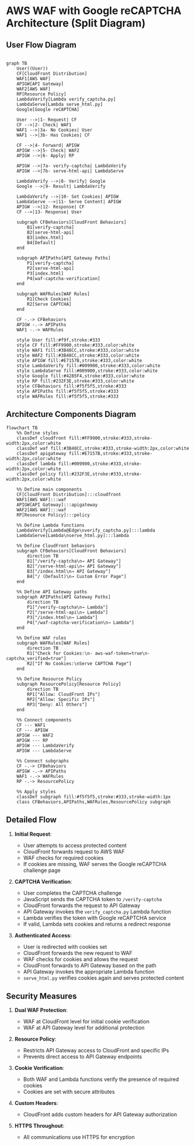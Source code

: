 # AWS WAF with Google reCAPTCHA Architecture (Split Diagram)

## User Flow Diagram

``` mermaid

graph TB
    User((User))
    CF[CloudFront Distribution]
    WAF1[AWS WAF]
    APIGW[API Gateway]
    WAF2[AWS WAF]
    RP[Resource Policy]
    LambdaVerify[Lambda verify_captcha.py]
    LambdaServe[Lambda serve_html.py]
    Google[Google reCAPTCHA]
    
    User -->|1- Request| CF
    CF -->|2- Check| WAF1
    WAF1 -->|3a- No Cookies| User
    WAF1 -->|3b- Has Cookies| CF
    
    CF -->|4- Forward| APIGW
    APIGW -->|5- Check| WAF2
    APIGW -->|6- Apply| RP
    
    APIGW -->|7a- verify-captcha| LambdaVerify
    APIGW -->|7b- serve-html-api| LambdaServe
    
    LambdaVerify -->|8- Verify| Google
    Google -->|9- Result| LambdaVerify
    
    LambdaVerify -->|10- Set Cookies| APIGW
    LambdaServe -->|11- Serve Content| APIGW
    APIGW -->|12- Response| CF
    CF -->|13- Response| User
    
    subgraph CFBehaviors[CloudFront Behaviors]
        B1[verify-captcha]
        B2[serve-html-api]
        B3[index.html]
        B4[Default]
    end
    
    subgraph APIPaths[API Gateway Paths]
        P1[verify-captcha]
        P2[serve-html-api]
        P3[index.html]
        P4[waf-captcha-verification]
    end
    
    subgraph WAFRules[WAF Rules]
        R1[Check Cookies]
        R2[Serve CAPTCHA]
    end
    
    CF -.-> CFBehaviors
    APIGW -.-> APIPaths
    WAF1 -.-> WAFRules
    
    style User fill:#f9f,stroke:#333
    style CF fill:#FF9900,stroke:#333,color:white
    style WAF1 fill:#3B48CC,stroke:#333,color:white
    style WAF2 fill:#3B48CC,stroke:#333,color:white
    style APIGW fill:#E7157B,stroke:#333,color:white
    style LambdaVerify fill:#009900,stroke:#333,color:white
    style LambdaServe fill:#009900,stroke:#333,color:white
    style Google fill:#4285F4,stroke:#333,color:white
    style RP fill:#232F3E,stroke:#333,color:white
    style CFBehaviors fill:#f5f5f5,stroke:#333
    style APIPaths fill:#f5f5f5,stroke:#333
    style WAFRules fill:#f5f5f5,stroke:#333
```

## Architecture Components Diagram

```mermaid
flowchart TB
    %% Define styles
    classDef cloudfront fill:#FF9900,stroke:#333,stroke-width:2px,color:white
    classDef waf fill:#3B48CC,stroke:#333,stroke-width:2px,color:white
    classDef apigateway fill:#E7157B,stroke:#333,stroke-width:2px,color:white
    classDef lambda fill:#009900,stroke:#333,stroke-width:2px,color:white
    classDef policy fill:#232F3E,stroke:#333,stroke-width:2px,color:white
    
    %% Define main components
    CF[CloudFront Distribution]:::cloudfront
    WAF1[AWS WAF]:::waf
    APIGW[API Gateway]:::apigateway
    WAF2[AWS WAF]:::waf
    RP[Resource Policy]:::policy
    
    %% Define Lambda functions
    LambdaVerify[Lambda@Edge\nverify_captcha.py]:::lambda
    LambdaServe[Lambda\nserve_html.py]:::lambda
    
    %% Define CloudFront behaviors
    subgraph CFBehaviors[CloudFront Behaviors]
        direction TB
        B1["/verify-captcha\n→ API Gateway"]
        B2["/serve-html-api\n→ API Gateway"]
        B3["/index.html\n→ API Gateway"]
        B4["/ (Default)\n→ Custom Error Page"]
    end
    
    %% Define API Gateway paths
    subgraph APIPaths[API Gateway Paths]
        direction TB
        P1["/verify-captcha\n→ Lambda"]
        P2["/serve-html-api\n→ Lambda"]
        P3["/index.html\n→ Lambda"]
        P4["/waf-captcha-verification\n→ Lambda"]
    end
    
    %% Define WAF rules
    subgraph WAFRules[WAF Rules]
        direction TB
        R1["Check for Cookies:\n- aws-waf-token=true\n- captcha_verified=true"]
        R2["If No Cookies:\nServe CAPTCHA Page"]
    end
    
    %% Define Resource Policy
    subgraph ResourcePolicy[Resource Policy]
        direction TB
        RP1["Allow: CloudFront IPs"]
        RP2["Allow: Specific IPs"]
        RP3["Deny: All Others"]
    end
    
    %% Connect components
    CF --- WAF1
    CF --- APIGW
    APIGW --- WAF2
    APIGW --- RP
    APIGW --- LambdaVerify
    APIGW --- LambdaServe
    
    %% Connect subgraphs
    CF -.-> CFBehaviors
    APIGW -.-> APIPaths
    WAF1 -.-> WAFRules
    RP -.-> ResourcePolicy
    
    %% Apply styles
    classDef subgraph fill:#f5f5f5,stroke:#333,stroke-width:1px
    class CFBehaviors,APIPaths,WAFRules,ResourcePolicy subgraph
```

## Detailed Flow

1. **Initial Request**:
   - User attempts to access protected content
   - CloudFront forwards request to AWS WAF
   - WAF checks for required cookies
   - If cookies are missing, WAF serves the Google reCAPTCHA challenge page

2. **CAPTCHA Verification**:
   - User completes the CAPTCHA challenge
   - JavaScript sends the CAPTCHA token to `/verify-captcha`
   - CloudFront forwards the request to API Gateway
   - API Gateway invokes the `verify_captcha.py` Lambda function
   - Lambda verifies the token with Google reCAPTCHA service
   - If valid, Lambda sets cookies and returns a redirect response

3. **Authenticated Access**:
   - User is redirected with cookies set
   - CloudFront forwards the new request to WAF
   - WAF checks for cookies and allows the request
   - CloudFront forwards to API Gateway based on the path
   - API Gateway invokes the appropriate Lambda function
   - `serve_html.py` verifies cookies again and serves protected content

## Security Measures

1. **Dual WAF Protection**:
   - WAF at CloudFront level for initial cookie verification
   - WAF at API Gateway level for additional protection

2. **Resource Policy**:
   - Restricts API Gateway access to CloudFront and specific IPs
   - Prevents direct access to API Gateway endpoints

3. **Cookie Verification**:
   - Both WAF and Lambda functions verify the presence of required cookies
   - Cookies are set with secure attributes

4. **Custom Headers**:
   - CloudFront adds custom headers for API Gateway authorization

5. **HTTPS Throughout**:
   - All communications use HTTPS for encryption
